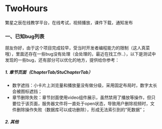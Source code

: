 # TwoHours
繁星之辰在线教学平台，在线考试，视频播放，课件下载，通知发布
### 一、已知bug列表

朋友你好，由于这个项目完成较早，受当时开发者编程能力的限制（这人真菜哦），里面还存在一些bug没有处理（会处理的，最近在找工作..），以下是测试中发现的一些bug，还有部分可以优化的地方，提供给你参考：

##### 1. 章节页面（ChapterTab/StuChapterTab）

- 数字遮挡：小卡片上浏览量和播放量没有做分级，采用固定布局时，数字太长会被图标遮挡；
- 章节删除失败：章节封面使用video组件展示，虽然禁用了播放等操作，但只要位于该页面，服务器文件将一直处于open状态，导致用户删除视频时，文件删除操作失败（数据库可以成功删除），形成无法索引到的“死数据”；

##### 2. 其他


